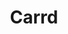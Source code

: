 ---
title: Carrd
url: carrd
links:
  primary: https://carrd.co
  affiliate: https://try.carrd.co/x9fwvcb8
  docs: https://carrd.co/docs
  community:
    reddit: https://www.reddit.com/r/Carrd/
    quora: https://www.quora.com/topic/Carrd
type:
  - no code
  - landing page
key: carrd
---